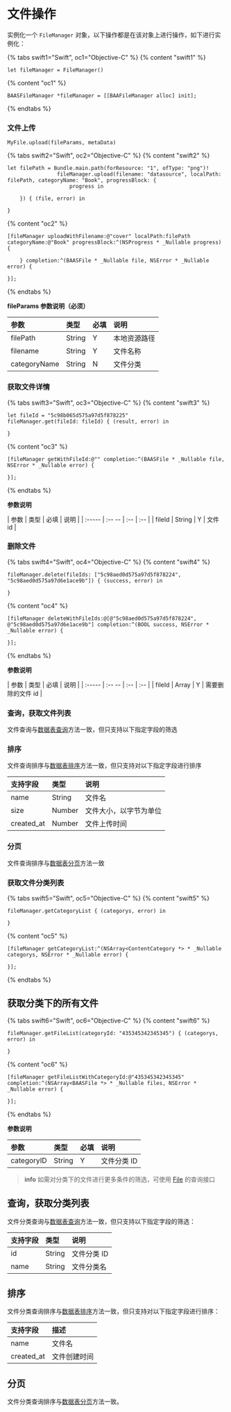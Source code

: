 # 文件操作

实例化一个 `FileManager` 对象，以下操作都是在该对象上进行操作，如下进行实例化：

{% tabs swift1="Swift", oc1="Objective-C" %}
{% content "swift1" %}
```
let fileManager = FileManager()
```
{% content "oc1" %}
```
BAASFileManager *fileManager = [[BAAFileManager alloc] init];
```
{% endtabs %}

### 文件上传

`MyFile.upload(fileParams, metaData)`

{% tabs swift2="Swift", oc2="Objective-C" %}
{% content "swift2" %}
```
let filePath = Bundle.main.path(forResource: "1", ofType: "png")!
                fileManager.upload(filename: "datasource", localPath: filePath, categoryName: "Book", progressBlock: {
                    progress in
                    
    }) { (file, error) in

}
```
{% content "oc2" %}
```
[fileManager uploadWithFilename:@"cover" localPath:filePath categoryName:@"Book" progressBlock:^(NSProgress * _Nullable progress) {

    } completion:^(BAASFile * _Nullable file, NSError * _Nullable error) {

}];
```
{% endtabs %}

**fileParams 参数说明（必须）**

| 参数                 |  类型   | 必填 | 说明 |
| :-------------------| :----- | :--- | :--------- |
| filePath | String |  Y  | 本地资源路径 |
| filename | String |  Y  |  文件名称|
| categoryName | String | N  | 文件分类  |

### 获取文件详情

{% tabs swift3="Swift", oc3="Objective-C" %}
{% content "swift3" %}
```
let fileId = "5c98b065d575a97d5f878225"
fileManager.get(fileId: fileId) { (result, error) in

}
```
{% content "oc3" %}
```
[fileManager getWithFileId:@"" completion:^(BAASFile * _Nullable file, NSError * _Nullable error) {

}];
```
{% endtabs %}

**参数说明**

|  参数  |  类型   | 必填 | 说明 |
| :----- | :-- -- | :-- | :-- |
| fileId | String |  Y  | 文件 id |

### 删除文件

{% tabs swift4="Swift", oc4="Objective-C" %}
{% content "swift4" %}
```
fileManager.delete(fileIds: ["5c98aed0d575a97d5f878224", "5c98aed0d575a97d6e1ace9b"]) { (success, error) in

}
```
{% content "oc4" %}
```
[fileManager deleteWithFileIds:@[@"5c98aed0d575a97d5f878224", @"5c98aed0d575a97d6e1ace9b"] completion:^(BOOL success, NSError * _Nullable error) {

}];

```
{% endtabs %}

**参数说明**

|  参数  |  类型   | 必填 | 说明 |
| :----- | :-- -- | :-- | :-- |
| fileId | Array |  Y  | 需要删除的文件 id |

### 查询，获取文件列表

文件查询与[数据表查询](../schema/query.md)方法一致，但只支持以下指定字段的筛选

### 排序
文件查询排序与[数据表排序](../schema/limit-and-order.md)方法一致，但只支持对以下指定字段进行排序

| 支持字段       |  类型   | 说明 |
| :-----------  | :----- | :--- |
| name          | String | 文件名 |
| size          | Number | 文件大小，以字节为单位 |
| created_at    | Number | 文件上传时间 |

### 分页
文件查询排序与[数据表分页](../schema/limit-and-order.md)方法一致

### 获取文件分类列表

{% tabs swift5="Swift", oc5="Objective-C" %}
{% content "swift5" %}
```
fileManager.getCategoryList { (categorys, error) in

}
```
{% content "oc5" %}
```
[fileManager getCategoryList:^(NSArray<ContentCategory *> * _Nullable categorys, NSError * _Nullable error) {

}];
```
{% endtabs %}

## 获取分类下的所有文件

{% tabs swift6="Swift", oc6="Objective-C" %}
{% content "swift6" %}
```
fileManager.getFileList(categoryId: "435345342345345") { (categorys, error) in

}
```
{% content "oc6" %}
```
[fileManager getFileListWithCategoryId:@"435345342345345" completion:^(NSArray<BAASFile *> * _Nullable files, NSError * _Nullable error) {

}];
```
{% endtabs %}

**参数说明**

| 参数        | 类型    | 必填 | 说明 |
| :--------- | :------ | :-- | :-------- |
| categoryID | String  | Y   | 文件分类 ID |

> **info**
> 如需对分类下的文件进行更多条件的筛选，可使用 [File](./file.md) 的查询接口

## 查询，获取分类列表

文件分类查询与[数据表查询](../schema/query.md)方法一致，但只支持以下指定字段的筛选：

| 支持字段 | 类型   | 说明 |
| :----- | :----- | :-- |
| id     | String | 文件分类 ID |
| name   | String | 文件分类名 |

## 排序

文件分类查询排序与[数据表排序](../schema/limit-and-order.md)方法一致，但只支持对以下指定字段进行排序：

| 支持字段    | 描述        |
| :--------- | :--------- |
| name       | 文件名      |
| created_at | 文件创建时间 |

## 分页
文件分类查询排序与[数据表分页](../schema/limit-and-order.md)方法一致。